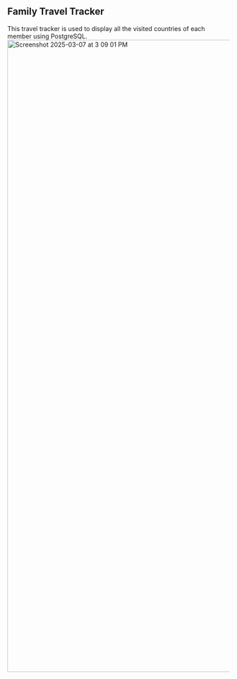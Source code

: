 ## Family Travel Tracker

This travel tracker is used to display all the visited countries of each member using PostgreSQL.
<img width="1433" alt="Screenshot 2025-03-07 at 3 09 01 PM" src="https://github.com/user-attachments/assets/3f28e68e-5c16-42c6-a1d3-deb8293a5737" />
